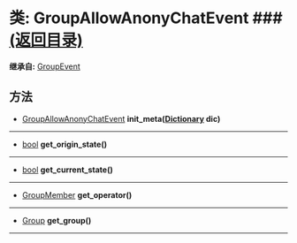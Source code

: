 # 类: GroupAllowAnonyChatEvent ###[(返回目录)](README.md)  
  
**继承自:** [GroupEvent](GroupEvent.md)  
  
## 方法 
  
- [GroupAllowAnonyChatEvent](GroupAllowAnonyChatEvent.md) **init_meta([Dictionary](https://docs.godotengine.org/en/latest/classes/class_dictionary.html) dic)**  
  
---  
  
- [bool](https://docs.godotengine.org/en/latest/classes/class_bool.html) **get_origin_state()**  
  
---  
  
- [bool](https://docs.godotengine.org/en/latest/classes/class_bool.html) **get_current_state()**  
  
---  
  
- [GroupMember](GroupMember.md) **get_operator()**  
  
---  
  
- [Group](Group.md) **get_group()**  
  
---  
  

